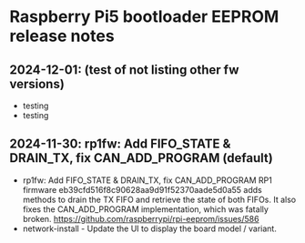 # Raspberry Pi5 bootloader EEPROM release notes

## 2024-12-01: (test of not listing other fw versions)

* testing
* testing

## 2024-11-30: rp1fw: Add FIFO_STATE & DRAIN_TX, fix CAN_ADD_PROGRAM (default)

* rp1fw: Add FIFO_STATE & DRAIN_TX, fix CAN_ADD_PROGRAM
  RP1 firmware eb39cfd516f8c90628aa9d91f52370aade5d0a55 adds methods
  to drain the TX FIFO and retrieve the state of both FIFOs. It also
  fixes the CAN_ADD_PROGRAM implementation, which was fatally broken. https://github.com/raspberrypi/rpi-eeprom/issues/586
* network-install - Update the UI to display the board model / variant.
